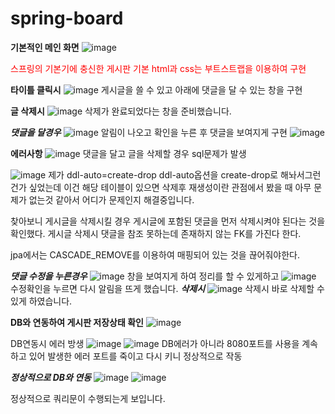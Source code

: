 # spring-board
**기본적인 메인 화면**
![image](https://user-images.githubusercontent.com/59286004/190893560-2fa995d8-5001-4cb7-8498-16283933ff36.png)

<span style="color:red">스프링의 기본기에 충신한 게시판
기본 html과 css는 부트스트랩을 이용하여 구현</span>

**타이틀 클릭시**
![image](https://user-images.githubusercontent.com/59286004/190893631-72a87508-b439-4d1b-bc67-4c0460c166a5.png)
게시글을 쓸 수 있고 아래에 댓글을 달 수 있는 창을 구현

**글 삭제시**
![image](https://user-images.githubusercontent.com/59286004/190893784-b5ef81df-eabd-4b8a-b769-4487a9e602df.png)
삭제가 완료되었다는 창을 준비했습니다.

***댓글을 달경우***
![image](https://user-images.githubusercontent.com/59286004/190893683-f5c1bd11-2e0c-4f05-abc4-219ef926b8ff.png)
알림이 나오고 확인을 누른 후
댓글을 보여지게 구현
![image](https://user-images.githubusercontent.com/59286004/190893689-ae77a34e-ed66-4ba7-b00c-86ed4618a0ac.png)

**에러사항**
![image](https://user-images.githubusercontent.com/59286004/190893848-2479a1ea-2eb8-420b-998a-391d8e654b4c.png)
댓글을 달고 글을 삭제할 경우 sql문제가 발생

![image](https://user-images.githubusercontent.com/59286004/190893904-9b62c2b3-def4-41f9-96cc-a799061ef91d.png)
제가 
ddl-auto=create-drop
ddl-auto옵션을 create-drop로 해놔서그런건가 싶었는데 
이건 해당 테이블이 있으면 삭제후 재생성이란 관점에서 봤을 때 아무 문제가 없는것 같아서 어디가 문제인지 해결중입니다.

찾아보니 
게시글을 삭제시킬 경우 게시글에 포함된 댓글을 먼저 삭제시켜야 된다는 것을 확인했다. 
게시글 삭제시 댓글을 참조 못하는데 존재하지 않는 FK를 가진다 한다. 

jpa에서는 CASCADE_REMOVE를 이용하여 매핑되어 있는 것을 끊어줘야한다.


***댓글 수정을 누른경우***
![image](https://user-images.githubusercontent.com/59286004/190893729-f6413ca7-526c-4bb3-9777-7c5269a6db92.png)
창을 보여지게 하여 정리를 할 수 있게하고 
![image](https://user-images.githubusercontent.com/59286004/190893742-cbd91a59-4c6a-489d-b518-a3616c9e2665.png)
수정확인을 누르면 다시 알림을 뜨게 했습니다.
***삭제시***
![image](https://user-images.githubusercontent.com/59286004/190893761-09a70956-847e-4fe4-bf46-714a36d91dc8.png)
삭제시 바로 삭제할 수 있게 하였습니다.

**DB와 연동하여 게시판 저장상태 확인**
![image](https://user-images.githubusercontent.com/59286004/190894192-22278bbd-87a9-4142-9bb7-dd5fb1d4a513.png)

DB연동시 에러 방생
![image](https://user-images.githubusercontent.com/59286004/190894324-ce7c2677-9f2d-48d5-b69f-91f738fb07a2.png)
![image](https://user-images.githubusercontent.com/59286004/190894562-3d76c3b0-a389-498a-a53b-fbd0b6e95fad.png)
DB에러가 아니라 8080포트를 사용을 계속하고 있어 발생한 에러 
포트를 죽이고 다시 키니 정상적으로 작동


***정상적으로 DB와 연동***
![image](https://user-images.githubusercontent.com/59286004/190894990-0decf4f8-6ee4-4455-bbe3-b8251ebe95d1.png)
![image](https://user-images.githubusercontent.com/59286004/190895009-aab43c27-ee22-4ad0-9dfa-18b44e2423e7.png)

정상적으로 쿼리문이 수행되는게 보입니다.




